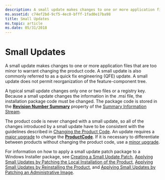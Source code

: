 ```yaml
---
description: A small update makes changes to one or more application files that are too minor to warrant changing the product code.
ms.assetid: c74ef2bd-9cf5-4ec0-bfff-1fad0e17ba98
title: Small Updates
ms.topic: article
ms.date: 05/31/2018
---
```


# Small Updates

A small update makes changes to one or more application files that are too minor to warrant changing the product code. A small update is also commonly referred to as a quick fix engineering (QFE) update. A small update does not permit reorganization of the feature-component tree.

A typical small update changes only one or two files or a registry key. Because a small update changes the information in the .msi file, the installation package code must be changed. The package code is stored in the [**Revision Number Summary**](revision-number-summary.md) property of the [Summary Information Stream](summary-information-stream.md).

The product code is never changed with a small update, so all of the changes introduced by a small update have to be consistent with the guidelines described in [Changing the Product Code](changing-the-product-code.md). An update requires a [major upgrade](major-upgrades.md) to change the [**ProductCode**](productcode.md). If it is necessary to differentiate between products without changing the product code, use a [minor upgrade](minor-upgrades.md).

For information on how to apply a small update patch package to a Windows Installer package, see [Creating a Small Update Patch](creating-a-small-update-patch.md), [Applying Small Updates by Patching the Local Installation of the Product](applying-small-updates-by-patching-the-local-installation-of-the-product.md), [Applying Small Updates by Reinstalling the Product](applying-small-updates-by-reinstalling-the-product.md), and [Applying Small Updates by Patching an Administrative Image](applying-small-updates-by-patching-an-administrative-image.md).

 

 



